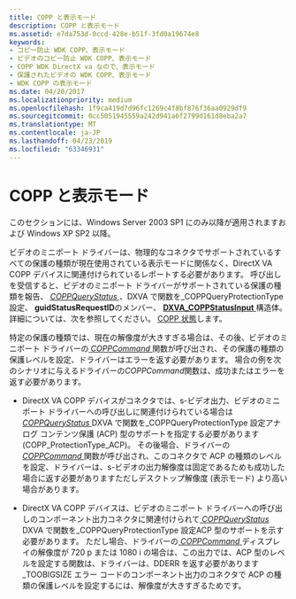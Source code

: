 ```yaml
---
title: COPP と表示モード
description: COPP と表示モード
ms.assetid: e7da753d-0ccd-428e-b51f-3fd0a19674e8
keywords:
- コピー防止 WDK COPP、表示モード
- ビデオのコピー防止 WDK COPP、表示モード
- COPP WDK DirectX va なので、表示モード
- 保護されたビデオの WDK COPP、表示モード
- WDK COPP の表示モード
ms.date: 04/20/2017
ms.localizationpriority: medium
ms.openlocfilehash: 1f9ca419d7d96fc1269c4f8bf876f36aa0929df9
ms.sourcegitcommit: 0cc5051945559a242d941a6f2799d161d8eba2a7
ms.translationtype: MT
ms.contentlocale: ja-JP
ms.lasthandoff: 04/23/2019
ms.locfileid: "63346931"
---
```

# <a name="copp-and-display-modes"></a>COPP と表示モード


このセクションには、Windows Server 2003 SP1 にのみ以降が適用されますおよび Windows XP SP2 以降。

ビデオのミニポート ドライバーは、物理的なコネクタでサポートされているすべての保護の種類が現在使用されている表示モードに関係なく、DirectX VA COPP デバイスに関連付けられているレポートする必要があります。 呼び出しを受信すると、ビデオのミニポート ドライバーがサポートされている保護の種類を報告、 [ *COPPQueryStatus* ](https://msdn.microsoft.com/library/windows/hardware/ff539652) 、DXVA で関数を\_COPPQueryProtectionType 設定、 **guidStatusRequestID**のメンバー、 [ **DXVA\_COPPStatusInput** ](https://msdn.microsoft.com/library/windows/hardware/ff563899)構造体。 詳細については、次を参照してください。 [COPP 状態](copp-status.md)します。

特定の保護の種類では、現在の解像度が大きすぎる場合は、その後、ビデオのミニポート ドライバーの[ *COPPCommand* ](https://msdn.microsoft.com/library/windows/hardware/ff539642)関数が呼び出され、その保護の種類の保護レベルを設定、ドライバーはエラーを返す必要があります。 場合の例を次のシナリオに与えるドライバーの*COPPCommand*関数は、成功またはエラーを返す必要があります。

-   DirectX VA COPP デバイスがコネクタでは、s-ビデオ出力、ビデオのミニポート ドライバーへの呼び出しに関連付けられている場合は[ *COPPQueryStatus* ](https://msdn.microsoft.com/library/windows/hardware/ff539652) DXVA で関数を\_COPPQueryProtectionType 設定アナログ コンテンツ保護 (ACP) 型のサポートを指定する必要があります (COPP\_ProtectionType\_ACP)。 その後場合、ドライバーの[ *COPPCommand* ](https://msdn.microsoft.com/library/windows/hardware/ff539642)関数が呼び出され、このコネクタで ACP の種類のレベルを設定、ドライバーは、s-ビデオの出力解像度は固定であるためも成功した場合に返す必要がありますただしデスクトップ解像度 (表示モード) より高い場合があります。

-   DirectX VA COPP デバイスは、ビデオのミニポート ドライバーへの呼び出しのコンポーネント出力コネクタに関連付けられて[ *COPPQueryStatus* ](https://msdn.microsoft.com/library/windows/hardware/ff539652) DXVA で関数を\_COPPQueryProtectionType 設定ACP 型のサポートを示す必要があります。 ただし場合、ドライバーの[ *COPPCommand* ](https://msdn.microsoft.com/library/windows/hardware/ff539642)ディスプレイの解像度が 720 p または 1080 i の場合は、この出力では、ACP 型のレベルを設定する関数は、ドライバーは、DDERR を返す必要があります\_TOOBIGSIZE エラー コードのコンポーネント出力のコネクタで ACP の種類の保護レベルを設定するには、解像度が大きすぎるためです。

 

 





